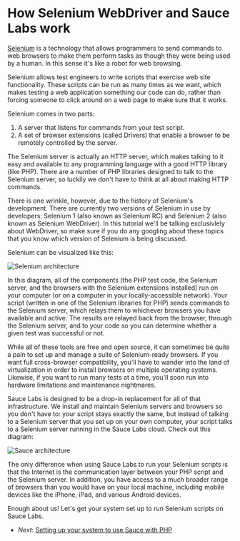 How Selenium WebDriver and Sauce Labs work
=============

[Selenium](http://seleniumhq.org) is a technology that allows programmers to
send commands to web browsers to make them perform tasks as
though they were being used by a human. In this sense it's like a
robot for web browsing.

Selenium allows test engineers to write scripts that exercise 
web site functionality. These scripts can be run as many times as we want, which
makes testing a web application something our code can do, rather than forcing
someone to click around on a web page to make sure that it works.

Selenium comes in two parts:

1. A server that listens for commands from your test script.
2. A set of browser extensions (called Drivers) that enable a browser to be
remotely controlled by the server.

The Selenium server is actually an HTTP server, which makes talking to it easy
and available to any programming language with a good HTTP library (like PHP).
There are a number of PHP libraries designed to talk to the Selenium server,
so luckily we don't have to think at all about making HTTP commands.

There is one wrinkle, however, due to the history of Selenium's development.
There are currently two versions of Selenium in use by developers: Selenium 1
(also known as Selenium RC) and Selenium 2 (also known as Selenium WebDriver).
In this tutorial we'll be talking exclusivlely about WebDriver, so make sure
if you do any googling about these topics that you know which version of
Selenium is being discussed.

Selenium can be visualized like this:

![Selenium architecture](https://raw.github.com/saucelabs/php-tutorial/master/Diagram-Selenium.png?login=saucelabs&token=de87203126c9a522d34c0cc90bb50dc3)

In this diagram, all of the components (the PHP test code, the Selenium server,
and the browsers with the Selenium extensions installed) run on your computer
(or on a computer in your locally-accessible network). Your script (written
in one of the Selenium libraries for PHP) sends commands to the Selenium
server, which relays them to whichever browsers you have available and active.
The results are relayed back from the browser, through the Selenium server, and
to your code so you can determine whether a given test was successful or not.

While all of these tools are free and open source, it can sometimes be quite
a pain to set up and manage a suite of Selenium-ready browsers. If you want
full cross-browser compatibility, you'll have to wander into the land of 
virtualization in order to install browsers on multiple operating systems.
Likewise, if you want to run many tests at a time, you'll soon run into
hardware limitations and maintenance nightmares.

Sauce Labs is designed to be a drop-in replacement for all of that
infrastructure. We install and maintain Selenium servers and browsers so you
don't have to: your script stays exactly the same, but instead of talking
to a Selenium server that you set up on your own computer, your script talks to a Selenium server running
in the Sauce Labs cloud. Check out this diagram:

![Sauce architecture](https://raw.github.com/saucelabs/php-tutorial/master/Diagram-Sauce.png?login=saucelabs&token=fac0276f2bd4114233efea4db18ca6af)

The only difference when using Sauce Labs to run your Selenium scripts is that
the Internet is the communication layer between your PHP script and the
Selenium server. In addition, you have access to a much broader range of browsers than
you would have on your local machine, including mobile devices like the iPhone,
iPad, and various Android devices.

Enough about us! Let's get your system set up to run Selenium scripts on Sauce Labs.

* _Next_: [Setting up your system to use Sauce with PHP](https://github.com/saucelabs/java-tutorial/blob/master/02-Setup.md)



